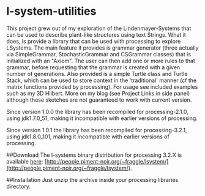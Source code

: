 # l-system-utilities
This project grew out of my exploration of the Lindenmayer-Systems that can be
used to describe plant-like structures using text Strings. What it does, is 
provide a library that can be used with processing to explore LSystems. The main
feature it provides is grammar generator (three actually via SimpleGrammar,
StochasticGrammar and CSGrammar classes) that is initialized with an "Axiom".
The user can then add one or more rules to that grammar, before requesting that
the grammar is created with a given number of generations. Also provided is a
simple Turtle class and Turtle Stack, which can be used to store context in the
'traditional' manner (cf the matrix functions provided by processing).
For usage see included examples such as my 3D Hilbert. More on my blog
(see Project Links in side panel) although these sketches are not guaranteed
to work with current version.
 
Since version 1.0.0 the library has been recompiled for processing-2.1.0, 
using jdk1.7.0_51, making it incompatible with earlier versions of processing.

Since version 1.0.1 the library has been recompiled for processing-3.2.1, 
using jdk1.8.0_101, making it incompatible with earlier versions of processing.

##Download
The l-systems binary distribution for processing 3.2.X is available 
[here](http://people.piment-noir.org/~fraggle/lsystem/): 
[http://people.piment-noir.org/~fraggle/lsystem/](http://people.piment-noir.org/~fraggle/lsystem/). 

##Installation
Just unzip the archive inside your processing libraries directory.
